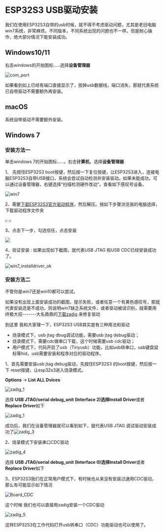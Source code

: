 # ESP32S3 USB驱动安装

我们在使用ESP32S3自带的usb时候，就不得不考虑驱动问题，尤其是老旧电脑win7系统，非常麻烦，不同版本，不同系统出现的问题也不一样。但是耐心操作，绝大部分情况下能安装成功。

## Windows10/11

右击windows的开始图标<img src="./picture/windows.svg" alt="windows10" style="zoom: 25%;" />选择**设备管理器**

![com_port](./picture/com_port.png)

如果看到如上已经有端口直接显示了，拔掉usb数据线，端口消失，那就代表系统已自带驱动不需要额外再安装。

## macOS

系统自带驱动不需要额外安装。

## Windows 7

### 安装方法一

单击windows 7的开始图标<img src="./picture/ic_windows7.svg" alt="windows10" style="zoom: 25%;" />，右击**计算机**，选择**设备管理器**

1、 先按住ESP32S3 boot按键，然后按一下复位按键，让ESP32S3进入，连接电脑ESP32S3自带USB接口，系统会尝试自动检测并安装驱动。如果未能成功，可以通过设备管理器，右键选择”扫描检测硬件改动“。查看如下感叹号设备。

![win7](picture\win7_installdriver_1.png)

2、需要[下载ESP32S3官方驱动程序](zh-cn/driver/esp32_driver/idf-driver-esp32-usb-jtag-2021-07-15.zip ':ignore')，然后解压。按如下步骤浏览我的电脑选择，下载驱动程序文件夹

<img src="./picture/win7_installdriver_2.png" style="zoom: 50%;" />           <img src="./picture\win7_installdriver_3.png" style="zoom: 50%;" />

3、点击下一步，勾选信任，点击安装

![](./picture/win7_installdriver_4.png)

4、验证安装 : 如果出现如下截图，就代表USB JTAG 和USB CDC已经安装成功了。

![win7_installdriver_ok](./picture/win7_installdriver_ok.png)

### 安装方法二

不管你是win7还是win10都可以尝试。

如果没有出现上面安装成功的截图，提示失败，或者任意一个有黄色感叹号，那就代表安装还是不成功，则说明win7缺乏系统文件，或者驱动被误识别，就需要用终极大招-------大名鼎鼎的[下载zadig](zh-cn/driver/esp32_driver/zadig-2.9.exe ':ignore') 来修复驱动

到这里 我和大家理一下，ESP32S3 USB其实是有三种用法和驱动

- 烧录模式下，usb jtag dbug调试功能，需要usb jtag debug驱动；
- 烧录模式下，需要cdc做串口下载，这个时候需要usb cdc驱动；
- 用户模式下，代码开启了usb（Tinyusb）功能，比如usb转串口，usb键盘鼠标等hid，usb需要安装和程序对应的驱动程序。

1、首先需要安装usb jtag debug驱动，先按住ESP32S3 的boot按键，然后按一下 reset按键，让esp32s3进入烧录模式。

**Options** -> **List ALL Dvices**

![zadig_1](./picture/zadig_1.png)

选择 **USB JTAG/serial debug_unit (Interface 2)**选择**Install Driver**或者**Replace Driver**如下

![zadig_1](./picture/zadig_2.png)

成功后，我们在设备管理器就可以看到如下，就代表USB JTAG 调试驱动安装成功了![zadig_3](./picture/zadig_3.png)

2、烧录模式下安装串口CDC驱动

![zadig_4](./picture/zadig_4.png)

选择 **USB JTAG/serial debug_unit (Interface 0)**选择**Install Driver**或者**Replace Driver**如下

3、ESP32S3我们在正常用户模式下，有时候也从来没有安装过通用CDC驱动，那么有可能显示如下情况

![Board_CDC](./picture/Board_CDC.png)

这个时候 我们也可以直接用zadig安装一个CDC驱动

![zadig_5](./picture/zadig_5.png)

这样ESP32S3在工作代码打开usb转串口（CDC）功能驱动也可以使用了。

